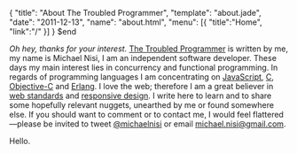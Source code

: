 {
  "title": "About The Troubled Programmer",
  "template": "about.jade",
  "date": "2011-12-13",
  "name": "about.html",
  "menu": [{ "title":"Home", "link":"/" }]
}
$end

*Oh hey, thanks for your interest.* [The Troubled Programmer](/) is written by me, my name is Michael Nisi, I am an independent software developer. These days my main interest lies in concurrency and functional programming. In regards of programming languages I am concentrating on [JavaScript](https://developer.mozilla.org/en/JavaScript), [C](http://en.wikipedia.org/wiki/C_(programming_language)), [Objective-C](http://en.wikipedia.org/wiki/Objective-C) and [Erlang](http://www.erlang.org). I love the web; therefore I am a great believer in [web standards](http://www.webstandards.org) and [responsive design](http://www.alistapart.com/articles/responsive-web-design). I write here to learn and to share some hopefully relevant nuggets, unearthed by me or found somewhere else. If you should want to comment or to contact me,
I would feel flattered—please be invited to tweet [@michaelnisi](http://twitter.com/michaelnisi) or email <michael.nisi@gmail.com>.

Hello.
